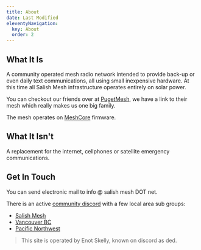 ```yaml
---
title: About
date: Last Modified
eleventyNavigation:
  key: About
  order: 2
---
```


## What It Is

A community operated mesh radio network intended to provide back-up or even daily text communications, all using small inexpensive hardware. At this time all Salish Mesh infrastructure operates entirely on solar power.

You can checkout our friends over at [PugetMesh](https://pugetmesh.org/), we have a link to their mesh which really makes us one big family.

The mesh operates on [MeshCore](https://meshcore.co.uk/) firmware.

## What It Isn't

A replacement for the internet, cellphones or satellite emergency communications.

## Get In Touch

<a name="reach-out"></a>
You can send electronic mail to info @ salish mesh DOT net.

There is an active [community discord](https://discord.gg/AqvR5h2T) with a few local area sub groups:

- [Salish Mesh](https://discord.com/channels/1343693475589263471/1362936867770732634)
- [Vancouver BC](https://discord.com/channels/1343693475589263471/1375027971446013982)
- [Pacific Northwest](https://discord.com/channels/1343693475589263471/1343714078748708976)

> This site is operated by Enot Skelly, known on discord as ded.
